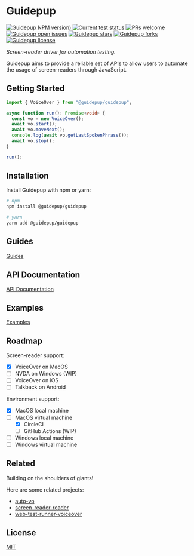 # Guidepup

[![Guidepup NPM version)](https://img.shields.io/npm/v/@guidepup/guidepup)](https://www.npmjs.com/package/@guidepup/guidepup)
[![Current test status](https://github.com/guidepup/guidepup/workflows/Test/badge.svg)](https://github.com/guidepup/guidepup/actions/workflows/test.yml)
![PRs welcome](https://img.shields.io/badge/PRs-welcome-brightgreen.svg)
[![Guidepup open issues](https://img.shields.io/github/issues/guidepup/guidepup)](https://github.com/guidepup/guidepup/issues)
[![Guidepup stars](https://img.shields.io/github/stars/guidepup/guidepup)](https://github.com/guidepup/guidepup/stargazers)
[![Guidepup forks](https://img.shields.io/github/forks/guidepup/guidepup)](https://github.com/guidepup/guidepup/network/members)
[![Guidepup license](https://img.shields.io/github/license/guidepup/guidepup)](https://github.com/guidepup/guidepup/blob/main/LICENSE)

_Screen-reader driver for automation testing._

Guidepup aims to provide a reliable set of APIs to allow users to automate the
usage of screen-readers through JavaScript.

## Getting Started

```ts
import { VoiceOver } from "@guidepup/guidepup";

async function run(): Promise<void> {
  const vo = new VoiceOver();
  await vo.start();
  await vo.moveNext();
  console.log(await vo.getLastSpokenPhrase());
  await vo.stop();
}

run();
```

## Installation

Install Guidepup with npm or yarn:

```bash
# npm
npm install @guidepup/guidepup

# yarn
yarn add @guidepup/guidepup
```

## Guides

[Guides](https://github.com/guidepup/guidepup/tree/main/guides)

## API Documentation

[API Documentation](https://guidepup.github.io/guidepup/)

## Examples

[Examples](https://github.com/guidepup/guidepup/tree/main/examples)

## Roadmap

Screen-reader support:

- [x] VoiceOver on MacOS
- [ ] NVDA on Windows (WIP)
- [ ] VoiceOver on iOS
- [ ] Talkback on Android

Environment support:

- [x] MacOS local machine
- [ ] MacOS virtual machine
  - [x] CircleCI
  - [ ] GitHub Actions (WIP)
- [ ] Windows local machine
- [ ] Windows virtual machine

## Related

Building on the shoulders of giants!

Here are some related projects:

- [auto-vo](https://github.com/AccessLint/auto-vo)
- [screen-reader-reader](https://github.com/phenomnomnominal/screen-reader-reader)
- [web-test-runner-voiceover](https://github.com/coryrylan/web-test-runner-voiceover)

## License

[MIT](https://github.com/guidepup/guidepup/blob/main/LICENSE)
